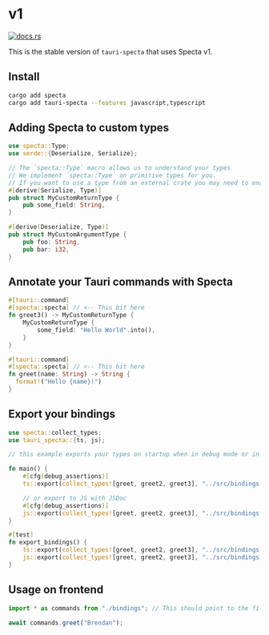 # v1

<a href="https://docs.rs/tauri-specta"><img src="https://img.shields.io/badge/docs.rs-latest-blue.svg?style=flat-square" alt="docs.rs" /></a>

This is the stable version of `tauri-specta` that uses Specta v1.


## Install

```bash
cargo add specta
cargo add tauri-specta --features javascript,typescript
```

## Adding Specta to custom types

```rust
use specta::Type;
use serde::{Deserialize, Serialize};

// The `specta::Type` macro allows us to understand your types
// We implement `specta::Type` on primitive types for you.
// If you want to use a type from an external crate you may need to enable the feature on Specta.
#[derive(Serialize, Type)]
pub struct MyCustomReturnType {
    pub some_field: String,
}

#[derive(Deserialize, Type)]
pub struct MyCustomArgumentType {
    pub foo: String,
    pub bar: i32,
}
```

## Annotate your Tauri commands with Specta

```rust
#[tauri::command]
#[specta::specta] // <-- This bit here
fn greet3() -> MyCustomReturnType {
    MyCustomReturnType {
        some_field: "Hello World".into(),
    }
}

#[tauri::command]
#[specta::specta] // <-- This bit here
fn greet(name: String) -> String {
  format!("Hello {name}!")
}
```

## Export your bindings

```rust
use specta::collect_types;
use tauri_specta::{ts, js};

// this example exports your types on startup when in debug mode or in a unit test. You can do whatever.

fn main() {
    #[cfg(debug_assertions)]
    ts::export(collect_types![greet, greet2, greet3], "../src/bindings.ts").unwrap();

    // or export to JS with JSDoc
    #[cfg(debug_assertions)]
    js::export(collect_types![greet, greet2, greet3], "../src/bindings.js").unwrap();
}

#[test]
fn export_bindings() {
    ts::export(collect_types![greet, greet2, greet3], "../src/bindings.ts").unwrap();
    js::export(collect_types![greet, greet2, greet3], "../src/bindings.js").unwrap();
}
```

## Usage on frontend

```ts
import * as commands from "./bindings"; // This should point to the file we export from Rust

await commands.greet("Brendan");
